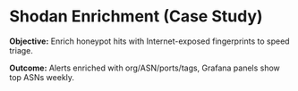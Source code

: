 # Shodan Enrichment (Case Study)

**Objective:** Enrich honeypot hits with Internet-exposed fingerprints to speed triage.

**Outcome:** Alerts enriched with org/ASN/ports/tags, Grafana panels show top ASNs weekly.
